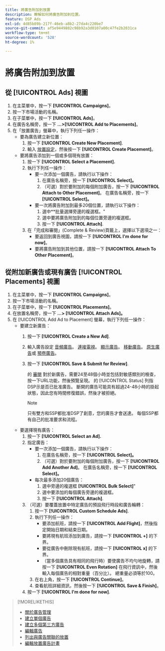 ```yaml
---
title: 將廣告附加到放置
description: 瞭解如何將廣告附加到位置。
feature: DSP Ads
exl-id: 4d85b89b-217f-46eb-a8b2-27da4c220be7
source-git-commit: af5e9449802c98b92a3d0107a00c47fe2b2031ca
workflow-type: tm+mt
source-wordcount: '528'
ht-degree: 1%

---
```


# 將廣告附加到放置

## 從 [!UICONTROL Ads] 視圖

1. 在主菜單中，按一下 **[!UICONTROL Campaigns]**。
1. 按一下市場活動的名稱。
1. 在子菜單中，按一下 **[!UICONTROL Ads]**。
1. 在廣告名稱旁，按一下  **...>[!UICONTROL Add to Placements]**。
1. 在「放置廣告」螢幕中，執行下列任一操作：
   * 要為廣告建立新位置：
      1. 按一下 **[!UICONTROL Create New Placement]**.
      1. 輸入 [放置設定](/help/dsp/campaign-management/placements/placement-settings.md)，然後按一下 **[!UICONTROL Create Placement]**。
   * 要將廣告添加到一個或多個現有放置：
      1. 按一下 **[!UICONTROL Select a Placement].**
      1. 執行下列任一操作：
         * 要一次添加一個廣告，請執行以下操作：
            1. 在廣告名稱旁，按一下 **[!UICONTROL Select]。**
            1. （可選）對於要附加的每個附加廣告，按一下 **[!UICONTROL Attach to Other Placement]**。 在廣告名稱旁，按一下 **[!UICONTROL Select]。**
         * 要一次將廣告附加到最多20個位置，請執行以下操作：
            1. 選中**批量選擇旁邊的複選框。&quot;
            1. 選中要將廣告附加到的每個位置旁邊的複選框。
            1. 按一下 **[!UICONTROL Attach]**.
      1. 在「完成和審閱」(Complete &amp; Review)頁籤上，選擇以下選項之一：
         * 要返回到廣告視圖，請按一下 **[!UICONTROL I'm done for now]**。
         * 要將廣告附加到其他位置，請按一下 **[!UICONTROL Attach To Other Placement]**。

## 從附加新廣告或現有廣告 [!UICONTROL Placements] 視圖

1. 在主菜單中，按一下 **[!UICONTROL Campaigns]**。
1. 按一下市場活動的名稱。
1. 在子菜單中，按一下 **[!UICONTROL Placements]**。
1. 在放置名稱旁，按一下  **...> [!UICONTROL Attach Ads]。**
1. 在 [!UICONTROL Add Ad to Placement] 螢幕，執行下列任一操作：
   * 要建立新廣告：
      1. 按一下 **[!UICONTROL Create a New Ad]**.
      1. 輸入廣告設定 [音頻廣告](ad-settings-audio.md)。 [連接電視](ad-settings-connected-tv.md)。 [顯示廣告](ad-settings-display.md)。 [移動廣告](ad-settings-mobile.md)。 [原生廣告](ad-settings-native.md)或 [預卷廣告](ad-settings-pre-roll.md)。
      1. 按一下 **[!UICONTROL Save & Submit for Review]**.

         的 [審閱](ad-about.md) 對於新廣告，需要24至48個小時並包括對敏感類別的檢查，按一下URL功能，然後預覽呈現。 的 [!UICONTROL Status] 列指DSP示是否已批准廣告。 斷開的廣告可能具有超過24-48小時的掛起狀態，因此您有時間修復錯誤，然後才被拒絕。

         >[!NOTE]
         >
         >只有雙方和SSP都批准DSP了創意，您的廣告才會送達。 每個SSP都有自己的批准要求和流程。
   * 要選擇現有廣告：
      1. 按一下 **[!UICONTROL Select an Ad].**
      1. 指定廣告：
         * 要一次添加一個廣告，請執行以下操作：
            1. 在廣告名稱旁，按一下 **[!UICONTROL Select]。**
            1. （可選）對於要附加的每個附加廣告，按一下 **[!UICONTROL Add Another Ad]**。 在廣告名稱旁，按一下 **[!UICONTROL Select]。**
         * 每次最多添加20個廣告：
            1. 選中旁邊的複選框 **[!UICONTROL Bulk Select]**&quot;
            1. 選中要添加的每個廣告旁邊的複選框。
            1. 按一下 **[!UICONTROL Attach]**.
      1. （可選）要覆蓋放置中特定廣告的預設飛行時段和廣告輪轉：
         1. 按一下 **[!UICONTROL Custom Schedule Ads]**.
         1. 執行下列任一操作：
            * 要添加航班，請按一下 **[!UICONTROL Add Flight]**，然後指定開始日期和結束日期。
            * 要將現有航班添加到廣告，請按一下 **[!UICONTROL +]** 的下界。
            * 要從廣告中刪除現有航班，請按一下 **[!UICONTROL x]** 的下界。
            * （當多個廣告具有相同的飛行時）要使廣告不均勻地旋轉，請按一下 **[!UICONTROL Even Rotation]** 在飛行資訊中，然後輸入每個廣告的相對重量（百分比）。
總重量必須等於100。
         1. 在右上角，按一下 **[!UICONTROL Continue]**。
         1. 查看航班詳細資訊，然後按一下 **[!UICONTROL Save & Finish]**。
      1. 按一下 **[!UICONTROL I'm done for now]**.


>[!MORELIKETHIS]
>
>* [關於廣告管理](ad-about.md)
>* [建立單個廣告](ad-create.md)
>* [建立多個第三方廣告](ad-create-multiple.md)
>* [編輯廣告](ad-edit.md)
>* [列出與廣告關聯的放置](ad-list-placements.md)
>* [編輯放置廣告計畫](/help/dsp/campaign-management/placements/placement-edit-ad-schedule.md)

